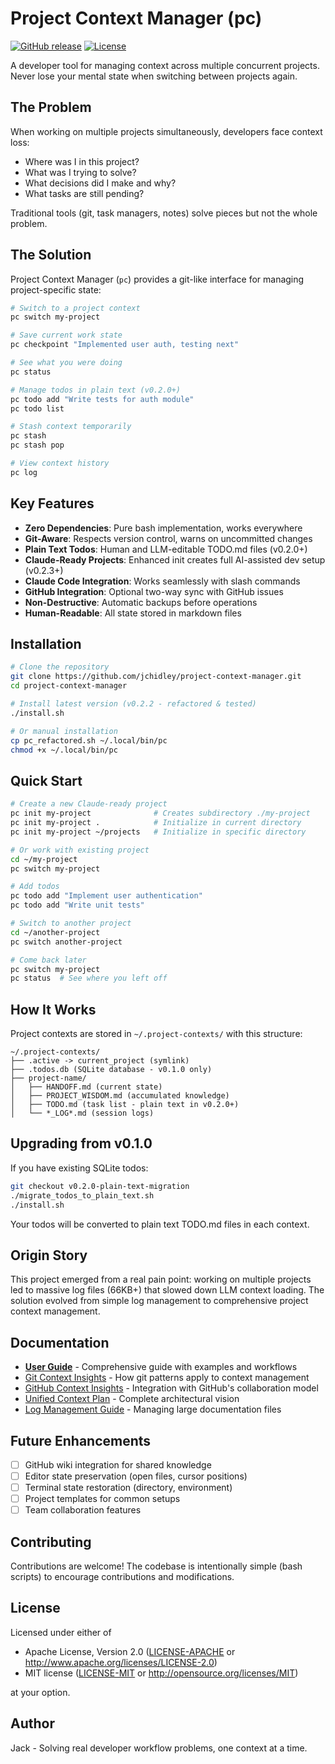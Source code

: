 # Project Context Manager (pc)

[![GitHub release](https://img.shields.io/github/v/release/jchidley/project-context-manager)](https://github.com/jchidley/project-context-manager/releases)
[![License](https://img.shields.io/badge/license-MIT%2FApache--2.0-blue)](LICENSE-MIT)

A developer tool for managing context across multiple concurrent projects. Never lose your mental state when switching between projects again.

## The Problem

When working on multiple projects simultaneously, developers face context loss:
- Where was I in this project?
- What was I trying to solve?
- What decisions did I make and why?
- What tasks are still pending?

Traditional tools (git, task managers, notes) solve pieces but not the whole problem.

## The Solution

Project Context Manager (`pc`) provides a git-like interface for managing project-specific state:

```bash
# Switch to a project context
pc switch my-project

# Save current work state
pc checkpoint "Implemented user auth, testing next"

# See what you were doing
pc status

# Manage todos in plain text (v0.2.0+)
pc todo add "Write tests for auth module"
pc todo list

# Stash context temporarily
pc stash
pc stash pop

# View context history
pc log
```

## Key Features

- **Zero Dependencies**: Pure bash implementation, works everywhere
- **Git-Aware**: Respects version control, warns on uncommitted changes
- **Plain Text Todos**: Human and LLM-editable TODO.md files (v0.2.0+)
- **Claude-Ready Projects**: Enhanced init creates full AI-assisted dev setup (v0.2.3+)
- **Claude Code Integration**: Works seamlessly with slash commands
- **GitHub Integration**: Optional two-way sync with GitHub issues
- **Non-Destructive**: Automatic backups before operations
- **Human-Readable**: All state stored in markdown files

## Installation

```bash
# Clone the repository
git clone https://github.com/jchidley/project-context-manager.git
cd project-context-manager

# Install latest version (v0.2.2 - refactored & tested)
./install.sh

# Or manual installation
cp pc_refactored.sh ~/.local/bin/pc
chmod +x ~/.local/bin/pc
```

## Quick Start

```bash
# Create a new Claude-ready project
pc init my-project              # Creates subdirectory ./my-project
pc init my-project .            # Initialize in current directory
pc init my-project ~/projects   # Initialize in specific directory

# Or work with existing project
cd ~/my-project
pc switch my-project

# Add todos
pc todo add "Implement user authentication"
pc todo add "Write unit tests"

# Switch to another project
cd ~/another-project
pc switch another-project

# Come back later
pc switch my-project
pc status  # See where you left off
```

## How It Works

Project contexts are stored in `~/.project-contexts/` with this structure:

```
~/.project-contexts/
├── .active -> current_project (symlink)
├── .todos.db (SQLite database - v0.1.0 only)
├── project-name/
│   ├── HANDOFF.md (current state)
│   ├── PROJECT_WISDOM.md (accumulated knowledge)
│   ├── TODO.md (task list - plain text in v0.2.0+)
│   └── *_LOG*.md (session logs)
```

## Upgrading from v0.1.0

If you have existing SQLite todos:

```bash
git checkout v0.2.0-plain-text-migration
./migrate_todos_to_plain_text.sh
./install.sh
```

Your todos will be converted to plain text TODO.md files in each context.

## Origin Story

This project emerged from a real pain point: working on multiple projects led to massive log files (66KB+) that slowed down LLM context loading. The solution evolved from simple log management to comprehensive project context management.

## Documentation

- **[User Guide](USER_GUIDE.md)** - Comprehensive guide with examples and workflows
- [Git Context Insights](GIT_CONTEXT_INSIGHTS.md) - How git patterns apply to context management
- [GitHub Context Insights](GITHUB_CONTEXT_INSIGHTS.md) - Integration with GitHub's collaboration model
- [Unified Context Plan](UNIFIED_CONTEXT_PLAN.md) - Complete architectural vision
- [Log Management Guide](LOG_MIGRATION_GUIDE.md) - Managing large documentation files

## Future Enhancements

- [ ] GitHub wiki integration for shared knowledge
- [ ] Editor state preservation (open files, cursor positions)
- [ ] Terminal state restoration (directory, environment)
- [ ] Project templates for common setups
- [ ] Team collaboration features

## Contributing

Contributions are welcome! The codebase is intentionally simple (bash scripts) to encourage contributions and modifications.

## License

Licensed under either of

 * Apache License, Version 2.0 ([LICENSE-APACHE](LICENSE-APACHE) or http://www.apache.org/licenses/LICENSE-2.0)
 * MIT license ([LICENSE-MIT](LICENSE-MIT) or http://opensource.org/licenses/MIT)

at your option.

## Author

Jack - Solving real developer workflow problems, one context at a time.